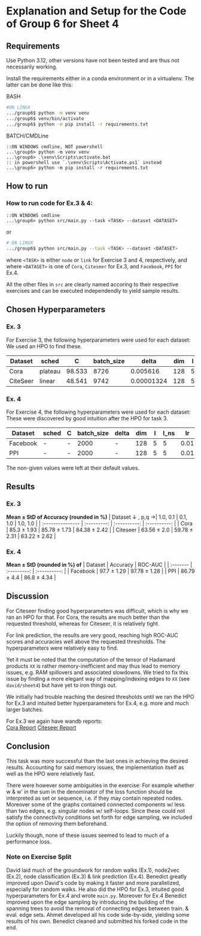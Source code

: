 # Explanation and Setup for the Code of Group 6 for Sheet 4

## Requirements

Use Python 3.12, other versions have not been tested and are thus not necessarily working.

Install the requirements either in a conda environment or in a virtualenv. The latter can be done like this:

BASH

```bash
#ON LINUX
.../group6$ python -m venv venv
.../group6$ venv/bin/activate
.../group6$ python -m pip install -r requirements.txt
```

BATCH/CMDLine

```batch
::ON WINDOWS cmdline, NOT powershell
...\group6> python -m venv venv
...\group6> .\venv\Scripts\activate.bat
:: in powershell use `.\venv\Scripts\Activate.ps1` instead
...\group6> python -m pip install -r requirements.txt
```

## How to run

### How to run code for Ex.3 & 4:

```batch
::ON WINDOWS cmdline
...\group6> python src/main.py --task <TASK> --dataset <DATASET>
```

or

```bash
# ON LINUX
.../group6$ python src/main.py --task <TASK> --dataset <DATASET>
```

where `<TASK>` is either `node` or `link` for Exercise 3 and 4, respectively, and <br>
where `<DATASET>` is one of `Cora`, `Citeseer` for Ex.3, and  `Facebook`, `PPI` for Ex.4.

All the other files in `src` are clearly named accoring to their respective exercises and can be executed independendly to yield sample results.


## Chosen Hyperparameters

### Ex. 3

For Exercise 3, the following hyperparameters were used for each dataset:<br>
We used an HPO to find these.


| Dataset   | sched    | C      | batch_size | delta       | dim  | l   | l_ns | lr       | n_epochs | p   | q   |
|-----------|----------|--------|------------|-------------|------|-----|------|----------|----------|-----|-----|
| Cora      | plateau  | 98.533 | 8726       | 0.005616    | 128  | 5   | 5    | 0.006572 | 250      | 1   | 0.1 |
| CiteSeer  | linear   | 48.541 | 9742       | 0.00001324  | 128  | 5   | 5    | 0.0968   | 200      | 1   | 0.1 |


### Ex. 4

For Exercise 4, the following hyperparameters were used for each dataset:<br>
These were discovered by good intuition after the HPO for task 3.

| Dataset  | sched | C   | batch_size | delta | dim   | l   | l_ns | lr   | n_epochs | p   | q   |
|----------|-------|-----|------------|-------|-------|-----|------|------|----------|-----|-----|
| Facebook | -     | -   | 2000       | -     | 128   | 5   | 5    | 0.01 | 100      | 1.0 | 1.0 |
| PPI      | -     | -   | 2000       | -     | 128   | 5   | 5    | 0.01 | 100      | 1.0 | 1.0 |

The non-given values were left at their default values.


## Results

### Ex. 3
__Mean ± StD of Accuracy (rounded in %)__
| Dataset ↓ , p,q →| 1.0, 0.1    | 0.1, 1.0     | 1.0, 1.0     |
| :--------------- | :---------: | :----------: | :----------: |
| Cora             | 85.3 ± 1.93 | 85.78 ± 1.73 | 84.38 ± 2.42 |
| Citeseer         | 63.56 ± 2.0 | 59.78 ± 2.31 | 63.22 ± 2.62 |


### Ex. 4
__Mean ± StD (rounded in %) of__
| Dataset  | Accuracy    | ROC-AUC      |
| :------- | :---------: | :----------: |
| Facebook | 97.7 ± 1.29 | 97.78 ± 1.28 |
| PPI      | 86.79 ± 4.4 | 86.8 ± 4.34  |


## Discussion

For Citeseer finding good hyperparameters was difficult, which is why we ran an HPO for that.
For Cora, the results are much better than the requested threshold, whereas for Citeseer, it is relatively tight.

For link prediction, the results are very good, reaching high ROC-AUC scores and accuracies well above the requested thresholds. The hyperparameters were relatively easy to find.

Yet it must be noted that the computation of the tensor of Hadamard products `XX` is rather memory-inefficient and may thus lead to memory issues, e.g. RAM spillovers and associated slowdowns. We tried to fix this issue by finding a more elegant way of mapping/indexing edges to `XX` (see `david/sheet4`) but have yet to iron things out.

We initially had trouble reaching the desired thresholds until we ran the HPO for Ex.3 and intuited better hyperparameters for Ex.4, e.g. more and much larger batches.

For Ex.3 we again have wandb reports:<br>
[Cora Report](https://api.wandb.ai/links/gerlach/qmpga3sb)
[Citeseer Report](https://api.wandb.ai/links/gerlach/fc1xx2y8)


## Conclusion

This task was more successful than the last ones in achieving the desired results. Accounting for said memory issues, the implementation itself as well as the HPO were relatively fast.

There were however some ambiguities in the exercise: For example whether w & w' in the sum in the denominator of the loss function should be interpreted as set or sequence, i.e. if they may contain repeated nodes. Moreover some of the graphs contained connected components w/ less than two edges, e.g. singular nodes w/ self-loops. Since these could not satisfy the connectivity conditions set forth for edge sampling, we included the option of removing them beforehand.

Luckily though, none of these issues seemed to lead to much of a performance loss.


### Note on Exercise Split

David laid much of the groundwork for random walks (Ex.1), node2vec (Ex.2), node classification (Ex.3) & link prediction (Ex.4).
Benedict greatly improved upon David's code by making it faster and more parallelized, especially for random walks.
He also did the HPO for Ex.3, intuited good hyperparameters for Ex.4 and wrote `main.py`.
Moreover for Ex.4 Benedict improved upon the edge sampling by introducing the building of the spanning trees to avoid the removal of connecting edges between train. & eval. edge sets.
Ahmet developed all his code side-by-side, yielding some results of his own. Benedict cleaned and submitted his forked code in the end.
